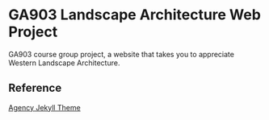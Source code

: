 
# GA903 Landscape Architecture Web Project

GA903 course group project, a website that takes you to appreciate Western Landscape Architecture.

## Reference

[Agency Jekyll Theme](https://github.com/raviriley/agency-jekyll-theme)
